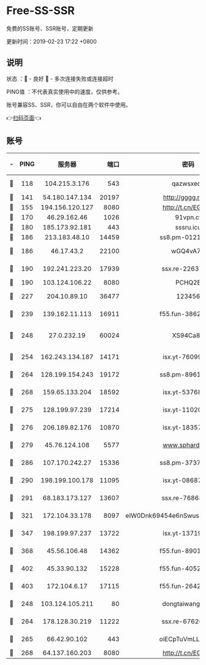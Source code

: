 # Free-SS-SSR

免费的SS账号、SSR账号，定期更新

更新时间：2019-02-23 17:22 +0800

## 说明

状态     ：🙂 - 良好 🙁 - 多次连接失败或连接超时

PING值   ：不代表真实使用中的速度，仅供参考。

账号兼容SS、SSR，你可以自由在两个软件中使用。

👉[扫码页面](https://liesauer.github.io/free-ss-ssr.github.io/)👈

## 账号

|-|PING|服务器|端口|密码|加密方式|区域|
|:----:|:----:|:-----:|-----:|:----:|:----:|:----:|
|🙂|118|104.215.3.176|543|qazwsxedc|aes-256-gcm|JP|
|🙂|141|54.180.147.134|20197|http://gggg.rocks|chacha20|KR|
|🙂|155|194.156.120.127|8080|http://t.cn/EGJIyrl|rc4-md5|RU|
|🙂|170|46.29.162.46|1026|91vpn.cf|rc4-md5|RU|
|🙂|180|185.173.92.181|443|sssru.icu|rc4-md5|RU|
|🙂|186|213.183.48.10|14459|ss8.pm-01218790|rc4-md5|RU|
|🙂|186|46.17.43.2|22100|wGQ4vA7D|aes-256-gcm|RU|
|🙂|190|192.241.223.20|17939|ssx.re-22637861|aes-256-cfb|US|
|🙂|190|103.124.106.22|8080|PCHQ2E|rc4-md5|US|
|🙂|227|204.10.89.10|36477|123456|aes-256-cfb|US|
|🙂|239|139.162.11.113|16911|f55.fun-38620708|aes-256-cfb|SG|
|🙂|248|27.0.232.19|60024|XS94Ca8K|xchacha20-ietf-poly1305|HK|
|🙂|254|162.243.134.187|14171|isx.yt-76099235|aes-256-cfb|US|
|🙂|264|128.199.154.243|19172|ss8.pm-89617917|aes-256-cfb|SG|
|🙂|268|159.65.133.204|18592|isx.yt-53768973|aes-256-cfb|SG|
|🙂|275|128.199.97.239|17214|isx.yt-11020903|aes-256-cfb|SG|
|🙂|276|206.189.82.176|10870|isx.yt-18357670|aes-256-cfb|SG|
|🙂|279|45.76.124.108|5577|www.sphard.com|aes-256-cfb|AU|
|🙂|286|107.170.242.27|15336|ss8.pm-37378232|aes-256-cfb|US|
|🙂|290|198.199.100.178|11095|isx.yt-08687523|aes-256-cfb|US|
|🙂|291|68.183.173.127|13607|ssx.re-76868937|aes-256-cfb|US|
|🙂|321|172.104.33.178|8097|eIW0Dnk69454e6nSwuspv9DmS201tQ0D|aes-256-cfb|SG|
|🙂|347|198.199.97.237|13722|isx.yt-13719964|aes-256-cfb|US|
|🙂|368|45.56.106.48|14362|f55.fun-89010731|aes-256-cfb|US|
|🙂|402|45.33.90.132|15228|f55.fun-40522373|aes-256-cfb|US|
|🙂|403|172.104.6.17|17115|f55.fun-26427842|aes-256-cfb|US|
|🙂|248|103.124.105.211|80|dongtaiwang.com|aes-256-cfb|US|
|🙂|264|178.128.30.219|11222|ssx.re-67626834|aes-256-cfb|SG|
|🙂|265|66.42.90.102|443|oiECpTuVmLLxk4Ts|aes-256-cfb|US|
|🙂|268|64.137.160.203|8080|http://t.cn/EGJIyrl|rc4-md5|CA|
